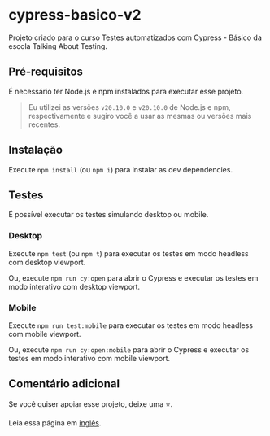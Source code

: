 # cypress-basico-v2

Projeto criado para o curso Testes automatizados com Cypress - Básico da escola Talking About Testing.

## Pré-requisitos

É necessário ter Node.js e npm instalados para executar esse projeto.

> Eu utilizei as versões `v20.10.0` e `v20.10.0` de Node.js e npm, respectivamente e sugiro você a usar as mesmas ou versões mais recentes.

## Instalação

Execute `npm install` (ou `npm i`) para instalar as dev dependencies.

## Testes

É possível executar os testes simulando desktop ou mobile. 

### Desktop

Execute `npm test` (ou `npm t`) para executar os testes em modo headless com desktop viewport. 

Ou, execute `npm run cy:open` para abrir o Cypress e executar os testes em modo interativo com desktop viewport.

### Mobile

Execute `npm run test:mobile` para executar os testes em modo headless com mobile viewport. 

Ou, execute `npm run cy:open:mobile` para abrir o Cypress e executar os testes em modo interativo com mobile viewport.


## Comentário adicional

Se você quiser apoiar esse projeto, deixe uma ⭐.

Leia essa página em [inglês](./README.md).
